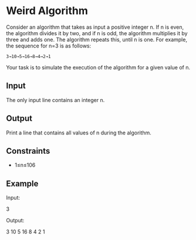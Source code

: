 # Weird Algorithm
Consider an algorithm that takes as input a positive integer n. If n is even, the algorithm divides it by two, and if n is odd, the algorithm multiplies it by three and adds one. The algorithm repeats this, until n is one. For example, the sequence for n=3 is as follows:

```
3→10→5→16→8→4→2→1
```

Your task is to simulate the execution of the algorithm for a given value of n.

## Input

The only input line contains an integer n.

## Output

Print a line that contains all values of n during the algorithm.


## Constraints

* 1≤n≤106

## Example

Input:

3

Output:

3 10 5 16 8 4 2 1


